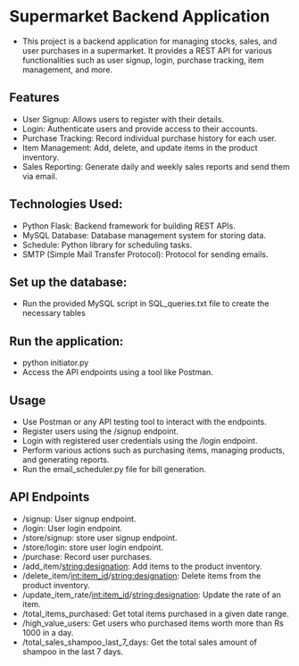 # Supermarket Backend Application 
- This project is a backend application for managing stocks, sales, and user purchases in a supermarket. It provides a REST API for various functionalities such as user signup, login, purchase tracking, item management, and more.

## Features
- User Signup: Allows users to register with their details.
- Login: Authenticate users and provide access to their accounts.
- Purchase Tracking: Record individual purchase history for each user.
- Item Management: Add, delete, and update items in the product inventory.
- Sales Reporting: Generate daily and weekly sales reports and send them via email.

## Technologies Used:
- Python Flask: Backend framework for building REST APIs.
- MySQL Database: Database management system for storing data.
- Schedule: Python library for scheduling tasks.
- SMTP (Simple Mail Transfer Protocol): Protocol for sending emails.

## Set up the database:
- Run the provided MySQL script in SQL_queries.txt file to create the necessary tables

## Run the application:
- python initiator.py
- Access the API endpoints using a tool like Postman.
## Usage
- Use Postman or any API testing tool to interact with the endpoints.
- Register users using the /signup endpoint.
- Login with registered user credentials using the /login endpoint.
- Perform various actions such as purchasing items, managing products, and generating reports.
- Run the email_scheduler.py file for bill generation.

## API Endpoints
- /signup: User signup endpoint.
- /login: User login endpoint.
- /store/signup: store user signup endpoint.
- /store/login: store user login endpoint.
- /purchase: Record user purchases.
- /add_item/<string:designation>: Add items to the product inventory.
- /delete_item/<int:item_id>/<string:designation>: Delete items from the product inventory.
- /update_item_rate/<int:item_id>/<string:designation>: Update the rate of an item.
- /total_items_purchased: Get total items purchased in a given date range.
- /high_value_users: Get users who purchased items worth more than Rs 1000 in a day.
- /total_sales_shampoo_last_7_days: Get the total sales amount of shampoo in the last 7 days.
